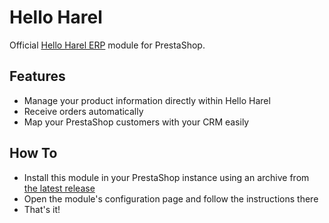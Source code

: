 # Hello Harel

Official [Hello Harel ERP](https://www.helloharel.com) module for PrestaShop.

## Features

* Manage your product information directly within Hello Harel
* Receive orders automatically
* Map your PrestaShop customers with your CRM easily

## How To

* Install this module in your PrestaShop instance using an archive from [the latest release](https://github.com/harel-systems/helloharel-prestashop/releases/latest)
* Open the module's configuration page and follow the instructions there
* That's it!

